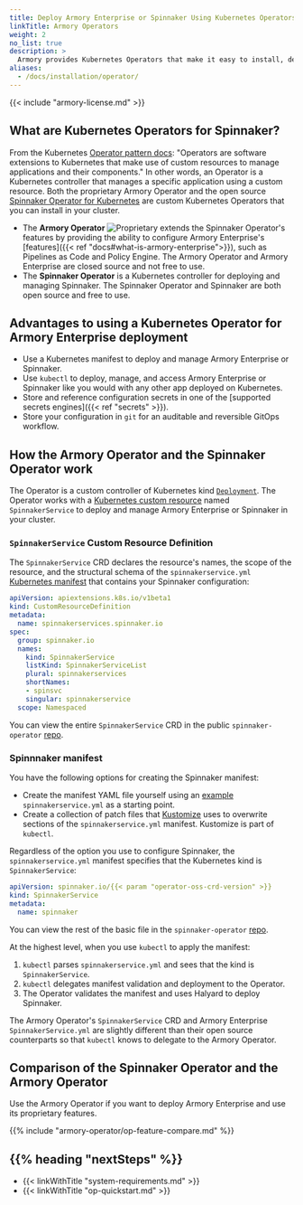 ```yaml
---
title: Deploy Armory Enterprise or Spinnaker Using Kubernetes Operators
linkTitle: Armory Operators
weight: 2
no_list: true
description: >
  Armory provides Kubernetes Operators that make it easy to install, deploy, and upgrade Armory Enterprise or Spinnaker. This section covers advantages, configuration, deployment, and migration from Halyard to the Operator.
aliases:
  - /docs/installation/operator/
---
```


{{< include "armory-license.md" >}}

## What are Kubernetes Operators for Spinnaker?

From the Kubernetes [Operator pattern docs](https://kubernetes.io/docs/concepts/extend-kubernetes/operator/): "Operators are software extensions to Kubernetes that make use of custom resources to manage applications and their components." In other words, an Operator is a Kubernetes controller that manages a specific application using a custom resource. Both the proprietary Armory Operator and the open source [Spinnaker Operator for Kubernetes](https://github.com/armory/spinnaker-operator) are custom Kubernetes Operators that you can install in your cluster.

* The **Armory Operator** ![Proprietary](/images/proprietary.svg) extends the Spinnaker Operator's features by providing the ability to configure Armory Enterprise's [features]({{< ref "docs#what-is-armory-enterprise">}}), such as Pipelines as Code and Policy Engine. The Armory Operator and Armory Enterprise are closed source and not free to use.
* The **Spinnaker Operator** is a Kubernetes controller for deploying and managing Spinnaker. The Spinnaker Operator and Spinnaker are both open source and free to use.

## Advantages to using a Kubernetes Operator for Armory Enterprise deployment

* Use a Kubernetes manifest to deploy and manage Armory Enterprise or Spinnaker.
* Use `kubectl` to deploy, manage, and access Armory Enterprise or Spinnaker like you would with any other app deployed on Kubernetes.
* Store and reference configuration secrets in one of the [supported secrets engines]({{< ref "secrets" >}}).
* Store your configuration in `git` for an auditable and reversible GitOps workflow.

## How the Armory Operator and the Spinnaker Operator work

The Operator is a custom controller of Kubernetes kind [`Deployment`](https://kubernetes.io/docs/concepts/workloads/controllers/deployment/). The Operator works with a [Kubernetes custom resource](https://kubernetes.io/docs/concepts/extend-kubernetes/api-extension/custom-resources/) named `SpinnakerService` to deploy and manage Armory Enterprise or Spinnaker in your cluster.

### `SpinnakerService` Custom Resource Definition

The `SpinnakerService` CRD declares the resource's names, the scope of the resource, and the structural schema of the `spinnakerservice.yml` [Kubernetes manifest](https://kubernetes.io/docs/concepts/cluster-administration/manage-deployment/) that contains your Spinnaker configuration:

```yaml
apiVersion: apiextensions.k8s.io/v1beta1
kind: CustomResourceDefinition
metadata:
  name: spinnakerservices.spinnaker.io
spec:
  group: spinnaker.io
  names:
    kind: SpinnakerService
    listKind: SpinnakerServiceList
    plural: spinnakerservices
    shortNames:
    - spinsvc
    singular: spinnakerservice
  scope: Namespaced
```

You can view the entire `SpinnakerService` CRD in the public `spinnaker-operator` [repo](https://github.com/armory/spinnaker-operator/blob/master/deploy/crds/spinnaker.io_spinnakerservices_crd.yaml).

### Spinnnaker manifest

You have the following options for creating the Spinnaker manifest:

* Create the manifest YAML file yourself using an [example](https://github.com/armory/spinnaker-operator/blob/master/deploy/spinnaker/basic/spinnakerservice.yml) `spinnakerservice.yml` as a starting point.
* Create a collection of patch files that [Kustomize](https://kustomize.io/) uses to overwrite sections of the `spinnakerservice.yml` manifest. Kustomize is part of `kubectl`.

Regardless of the option you use to configure Spinnaker, the `spinnakerservice.yml` manifest specifies that the Kubernetes kind is `SpinnakerService`:

```yaml
apiVersion: spinnaker.io/{{< param "operator-oss-crd-version" >}}
kind: SpinnakerService
metadata:
  name: spinnaker
```

You can view the rest of the basic file in the `spinnaker-operator` [repo](https://github.com/armory/spinnaker-operator/blob/master/deploy/spinnaker/basic/spinnakerservice.yml).

At the highest level, when you use `kubectl` to apply the manifest:

1. `kubectl` parses `spinnakerservice.yml` and sees that the kind is `SpinnakerService`.
1. `kubectl` delegates manifest validation and deployment to the Operator.
1. The Operator validates the manifest and uses Halyard to deploy Spinnaker.

The Armory Operator's `SpinnakerService` CRD and Armory Enterprise `SpinnakerService.yml` are slightly different than their open source counterparts so that `kubectl` knows to delegate to the Armory Operator.

## Comparison of the Spinnaker Operator and the Armory Operator

Use the Armory Operator if you want to deploy Armory Enterprise and use its proprietary features.

{{% include "armory-operator/op-feature-compare.md" %}}

## {{% heading "nextSteps" %}}
* {{< linkWithTitle "system-requirements.md" >}}
* {{< linkWithTitle "op-quickstart.md" >}}
